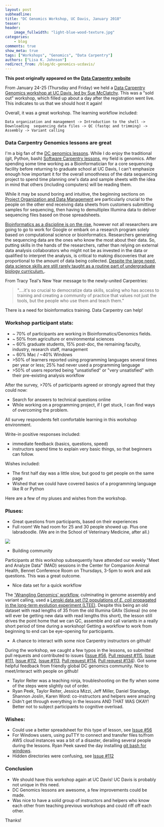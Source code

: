 ```yaml
---
layout: post
subheadline:
title: "DC Genomics Workshop, UC Davis, January 2018"
teaser:
header:
    image_fullwidth: "light-blue-wood-texture.jpg"
categories:
    - blog
comments: true
show_meta: true
tags: ["Workshops", "Genomics", "Data Carpentry"]
authors: ["Lisa K. Johnson"]
redirect_from: /blog/dc-genomics-ucdavis/
--- 
```


**This post originally appeared on the [Data Carpentry website](https://datacarpentry.org)**

From January 24-25 (Thursday and Friday) we held a [Data Carpentry Genomics workshop at UC Davis, 
led by Sue McClatchy](https://smcclatchy.github.io/2018-01-24-ucdavis/). This was a "sold out" workshop, 
which filled up about a day after the registration went live. This indicates to us that we should host it again!

Overall, it was a great workshop. 
The learning workflow included: 

`Data organization and management -> Introduction to the shell -> Downloading 
sequencing data files -> QC (fastqc and trimming) -> Assembly -> Variant calling`

### Data Carpentry Genomics lessons are great

I'm a big fan of the [DC genomics lessons](http://www.datacarpentry.org/lessons/#genomics-workshop). 
While I do enjoy the traditional (git, Python, bash) [Software Carpentry lessons](https://software-carpentry.org/lessons/), 
my field is genomics. After spending some time working as a Bioinformatician for a core sequencing facility before 
returning to graduate school at UC Davis, I can't emphasize enough how important it for the overall smoothness of the 
data sequencing project to spend time planning one's data and sample sheets with the idea in mind that others (including computers) 
will be reading them. 

While it may be sound boring and intuitive, the beginning sections 
on [Project Organization and Data Management](http://www.datacarpentry.org/organization-genomics/) 
are particularly crucial to the people on the other end receiving data sheets from customers 
submitting samples for sequencing, then having to demultiplex Illumina data to deliver sequencing files 
based on those spreadsheets.

[Bioinformatics as a discipline is on the rise](https://www.nature.com/naturejobs/science/articles/10.1038/nj0478), 
however not all researchers are going to go to work for Google or embark on a research program 
solely based on computational science or bioinformatics. Researchers generating the sequencing data 
are the ones who know the most about their data. So, putting skills in the hands of the researchers, 
rather than relying on external data analysis collaborators who might not be as invested in the data or 
qualified to interpret the analysis, is critical to making discoveries that are proportional to the amount of 
data being collected. [Despite the large need, data science skills are still rarely taught as a routine part of 
undergraduate biology curriculum.](https://academic.oup.com/bib/advance-article/doi/10.1093/bib/bbx100/4096809). 

From Tracy Teal's New Year message to the newly-united Carpentries: 

> "....it's so crucial to democratize data skills, scaling who has access to training and creating a community of practice 
that values not just the tools, but the people who use them and teach them."

There is a need for bioinformatics training. Data Carpentry can help!

### Workshop participant stats:

* ~ 70% of participants are working in Bioinformatics/Genomics fields.
* ~ 50% from agriculture or environmental sciences
* ~ 60% graduate students, 15% post-doc, the remaining faculty, industry, research staff, management
* ~ 60% Mac / ~40% Windows
* \>50% of learners reported using programming languages several times per year or less; 25% had never used a programming language
* \>50% of users reported being "unsatisfied" or "very unsatisfied" with their pre-existing analysis workflow

After the survey, >70% of participants agreed or strongly agreed that they could now:

* Search for answers to technical questions online
* While working on a programming project, if I get stuck, I can find ways of overcoming the problem.

All survey respondents felt comfortable learning in this workshop environment.

Write-in positive responses included: 
* immediate feedback (basics, questions, speed) 
* instructors spend time to explain very basic things, so that beginners can follow.

Wishes included: 
* The first half day was a little slow, but good to get people on the same page
* Wished that we could have covered basics of a programming language like R or Python

Here are a few of my pluses and wishes from the workshop.

### Pluses:
* Great questions from participants, based on their experiences
* Full room! We had room for 25 and 30 people showed up. Plus one labradoodle. (We are in the School of Veterinary Medicine, after all.)

[![](https://i.imgur.com/ekr52RL.png)](https://twitter.com/ctitusbrown/status/956596865935421440)

* Building community 

Participants at this workshop subsequently have attended our weekly "Meet and Analyze Data" (MAD) sessions 
in the Center for Companion Animal Health, Bennet Conference Room on Thursdays, 3-5pm to work and ask questions. 
This was a great outcome.

* Nice data set for a quick workflow

The ['Wrangling Genomics' workflow](http://www.datacarpentry.org/wrangling-genomics/), 
culminating in genome assembly and variant calling, used a [Lenski data set (12 populations of _E. coli_ propagated 
in the long-term evolution experiment (LTEE)](https://www.nature.com/articles/nature11514). Despite this 
being an old dataset with read lengths of 35 from the old Illumina GAIIx (Solexa) (no one will ever be getting new 
data with read lengths this short), the lesson still drives the point home that we can QC, assemble and call variants 
in a really short period of time during a workshop! Getting a workflow to work from beginning to end can be eye-opening 
for participants.

* A chance to interact with some nice Carpentry instructors on github! 

During the workshop, we caught a few typos in the lessons, so submitted pull requests and contributed 
to issues ([Issue #56](https://github.com/datacarpentry/organization-genomics/issues/56), 
[Pull request #115](https://github.com/datacarpentry/wrangling-genomics/pull/115), 
[Issue #111](https://github.com/datacarpentry/wrangling-genomics/issues/111), 
[Issue #112](https://github.com/datacarpentry/wrangling-genomics/issues/112), 
[Issue #113](https://github.com/datacarpentry/wrangling-genomics/issues/113), 
[Pull request #114](https://github.com/datacarpentry/wrangling-genomics/pull/114), 
[Pull request #134](https://github.com/datacarpentry/shell-genomics/pull/134)). 
Got some helpful feedback from friendly global DC genomics community. Nice to meet/interact with people on github!

* Taylor Reiter was a teaching ninja, troubleshooting on the fly when some of the steps were slightly out of order.
* Ryan Peek, Taylor Reiter, Jessica Mizzi, Jeff Miller, Daniel Standage, Shannon Joslin, Karen Word: co-instructors and 
helpers were amazing
* Didn't get through everything in the lessons AND THAT WAS OKAY! Better not to subject participants to cognitive overload.

### Wishes:

* Could use a better spreadsheet for this type of lesson, 
see [Issue #56](https://github.com/datacarpentry/organization-genomics/issues/56)
* For Windows users, using puTTY to connect and transfer files to/from AWS cloud instances 
was a bit of a disaster, derailing several people during the lessons. 
Ryan Peek saved the day installing [git bash for windows](https://www.youtube.com/watch?v=339AEqk9c-8).
* Hidden directories were confusing, see [Issue #112](https://github.com/datacarpentry/wrangling-genomics/issues/112) 

### Conclusion

* We should have this workshop again at UC Davis! UC Davis is probably not unique in this need.
* DC Genomics lessons are awesome, a few improvements could be made.
* Was nice to have a solid group of instructors and helpers who know each other from teaching previous workshops and could riff off each other.

Thanks!
